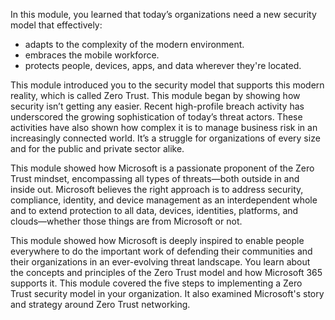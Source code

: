 In this module, you learned that today’s organizations need a new security model that effectively:

 -  adapts to the complexity of the modern environment.
 -  embraces the mobile workforce.
 -  protects people, devices, apps, and data wherever they're located.

This module introduced you to the security model that supports this modern reality, which is called Zero Trust. This module began by showing how security isn’t getting any easier. Recent high-profile breach activity has underscored the growing sophistication of today’s threat actors. These activities have also shown how complex it is to manage business risk in an increasingly connected world. It’s a struggle for organizations of every size and for the public and private sector alike.

This module showed how Microsoft is a passionate proponent of the Zero Trust mindset, encompassing all types of threats—both outside in and inside out. Microsoft believes the right approach is to address security, compliance, identity, and device management as an interdependent whole and to extend protection to all data, devices, identities, platforms, and clouds—whether those things are from Microsoft or not.

This module showed how Microsoft is deeply inspired to enable people everywhere to do the important work of defending their communities and their organizations in an ever-evolving threat landscape. You learn about the concepts and principles of the Zero Trust model and how Microsoft 365 supports it. This module covered the five steps to implementing a Zero Trust security model in your organization. It also examined Microsoft's story and strategy around Zero Trust networking.
